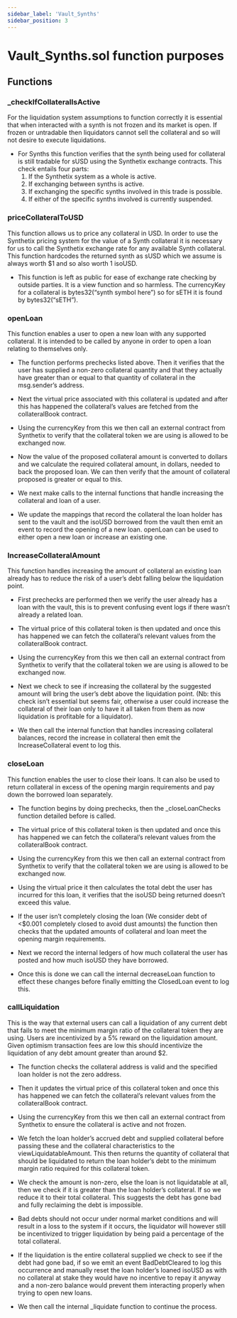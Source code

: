 ```yaml
---
sidebar_label: 'Vault_Synths'
sidebar_position: 3
---
```




# Vault_Synths.sol function purposes

## Functions

### _checkIfCollateralIsActive
For the liquidation system assumptions to function correctly it is essential that when interacted with a synth is not frozen and its market is open. If frozen or untradable then liquidators cannot sell the collateral and so will not desire to execute liquidations.

- For Synths this function verifies that the synth being used for collateral is still tradable for sUSD using the Synthetix exchange contracts. This check entails four parts:
    1. If the Synthetix system as a whole is active.
    2. If exchanging between synths is active.
    3. If exchanging the specific synths involved in this trade is possible.
    4. If either of the specific synths involved is currently suspended.

    
### priceCollateralToUSD
This function allows us to price any collateral in USD.
In order to use the Synthetix pricing system for the value of a Synth collateral it is necessary for us to call the Synthetix exchange rate for any available Synth collateral. This function hardcodes the returned synth as sUSD which we assume is always worth $1 and so also worth 1 isoUSD.

- This function is left as public for ease of exchange rate checking by outside parties. It is a view function and so harmless. The currencyKey for a collateral is bytes32(“synth symbol here”) so for sETH it is found by bytes32(“sETH”).


### openLoan
This function enables a user to open a new loan with any supported collateral. It is intended to be called by anyone in order to open a loan relating to themselves only. 

- The function performs prechecks listed above. Then it verifies that the user has supplied a non-zero collateral quantity and that they actually have greater than or equal to that quantity of collateral in the msg.sender’s address.

- Next the virtual price associated with this collateral is updated and after this has happened the collateral’s values are fetched from the collateralBook contract. 

- Using the currencyKey from this we then call an external contract from Synthetix to verify that the collateral token we are using is allowed to be exchanged now.

- Now the value of the proposed collateral amount is converted to dollars and we calculate the required collateral amount, in dollars, needed to back the proposed loan. We can then verify that the amount of collateral proposed is greater or equal to this.

- We next make calls to the internal functions that handle increasing the collateral and loan of a user.

- We update the mappings that record the collateral the loan holder has sent to the vault and the isoUSD borrowed from the vault then emit an event to record the opening of a new loan. 
openLoan can be used to either open a new loan or increase an existing one.
    
### IncreaseCollateralAmount
This function handles increasing the amount of collateral an existing loan already has to reduce the risk of a user’s debt falling below the liquidation point.

- First prechecks are performed then we verify the user already has a loan with the vault, this is to prevent confusing event logs if there wasn’t already a related loan.

- The virtual price of this collateral token is then updated and once this has happened we can fetch the collateral’s relevant values from the collateralBook contract.

- Using the currencyKey from this we then call an external contract from Synthetix to verify that the collateral token we are using is allowed to be exchanged now.

- Next we check to see if increasing the collateral by the suggested amount will bring the user’s debt above the liquidation point. (Nb: this check isn’t essential but seems fair, otherwise a user could increase the collateral of their loan only to have it all taken from them as now liquidation is profitable for a liquidator). 

- We then call the internal function that handles increasing collateral balances, record the increase in collateral then emit the IncreaseCollateral event to log this.

### closeLoan
This function enables the user to close their loans. It can also be used to return collateral in excess of the opening margin requirements and pay down the borrowed loan separately. 

- The function begins by doing prechecks, then the _closeLoanChecks function detailed before is called.

- The virtual price of this collateral token is then updated and once this has happened we can fetch the collateral’s relevant values from the collateralBook contract.

- Using the currencyKey from this we then call an external contract from Synthetix to verify that the collateral token we are using is allowed to be exchanged now. 

- Using the virtual price it then calculates the total debt the user has incurred for this loan, it verifies that the isoUSD being returned doesn’t exceed this value.

- If the user isn’t completely closing the loan (We consider debt of <$0.001 completely closed to avoid dust amounts) the function then checks that the updated amounts of collateral and loan meet the opening margin requirements. 

- Next we record the internal ledgers of how much collateral the user has posted and how much isoUSD they have borrowed. 

- Once this is done we can call the internal decreaseLoan function to effect these changes before finally emitting the ClosedLoan event to log this.

    

### callLiquidation
This is the way that external users can call a liquidation of any current debt that fails to meet the minimum margin ratio of the collateral token they are using. Users are incentivized by a 5% reward on the liquidation amount. Given optimism transaction fees are low this should incentivize the liquidation of any debt amount greater than around $2.
 

- The function checks the collateral address is valid and the specified loan holder is not the zero address. 

- Then it updates the virtual price of this collateral token and once this has happened we can fetch the collateral’s relevant values from the collateralBook contract. 

- Using the currencyKey from this we then call an external contract from Synthetix to ensure the collateral is active and not frozen.
    

- We fetch the loan holder’s accrued debt and supplied collateral before passing these and the collateral characteristics to the viewLiquidatableAmount. This then returns the quantity of collateral that should be liquidated to return the loan holder’s debt to the minimum margin ratio required for this collateral token. 

- We check the amount is non-zero, else the loan is not liquidatable at all, then we check if it is greater than the loan holder’s collateral. If so we reduce it to their total collateral. This suggests the debt has gone bad and fully reclaiming the debt is impossible. 

- Bad debts should not occur under normal market conditions and will result in a loss to the system if it occurs, the liquidator will however still be incentivized to trigger liquidation by being paid a percentage of the total collateral.

- If the liquidation is the entire collateral supplied we check to see if the debt had gone bad, if so we emit an event BadDebtCleared to log this occurrence and manually reset the loan holder’s loaned isoUSD as with no collateral at stake they would have no incentive to repay it anyway and a non-zero balance would prevent them interacting properly when trying to open new loans. 

- We then  call the internal _liquidate function to continue the process.


